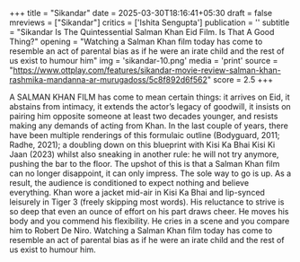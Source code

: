 +++
title = "Sikandar"
date = 2025-03-30T18:16:41+05:30
draft = false
mreviews = ["Sikandar"]
critics = ['Ishita Sengupta']
publication = ''
subtitle = "Sikandar Is The Quintessential Salman Khan Eid Film. Is That A Good Thing?"
opening = "Watching a Salman Khan film today has come to resemble an act of parental bias as if he were an irate child and the rest of us exist to humour him"
img = 'sikandar-10.png'
media = 'print'
source = "https://www.ottplay.com/features/sikandar-movie-review-salman-khan-rashmika-mandanna-ar-murugadoss/5c8f892d6f562"
score = 2.5
+++

A SALMAN KHAN FILM has come to mean certain things: it arrives on Eid, it abstains from intimacy, it extends the actor’s legacy of goodwill, it insists on pairing him opposite someone at least two decades younger, and resists making any demands of acting from Khan. In the last couple of years, there have been multiple renderings of this formulaic outline (Bodyguard, 2011; Radhe, 2021); a doubling down on this blueprint with Kisi Ka Bhai Kisi Ki Jaan (2023) whilst also sneaking in another rule: he will not try anymore, pushing the bar to the floor. The upshot of this is that a Salman Khan film can no longer disappoint, it can only impress. The sole way to go is up. As a result, the audience is conditioned to expect nothing and believe everything. Khan wore a jacket mid-air in Kisi Ka Bhai and lip-synced leisurely in Tiger 3 (freely skipping most words). His reluctance to strive is so deep that even an ounce of effort on his part draws cheer. He moves his body and you commend his flexibility. He cries in a scene and you compare him to Robert De Niro. Watching a Salman Khan film today has come to resemble an act of parental bias as if he were an irate child and the rest of us exist to humour him.
